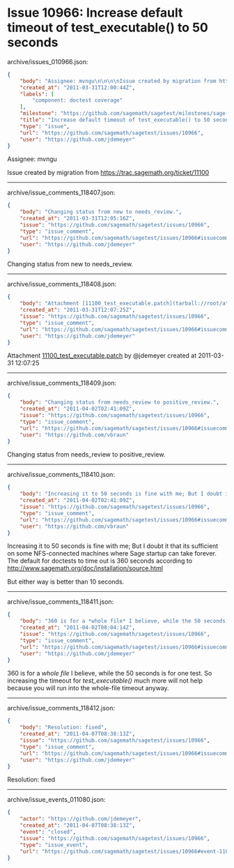 # Issue 10966: Increase default timeout of test_executable() to 50 seconds

archive/issues_010966.json:
```json
{
    "body": "Assignee: mvngu\n\n\n\nIssue created by migration from https://trac.sagemath.org/ticket/11100\n\n",
    "created_at": "2011-03-31T12:00:44Z",
    "labels": [
        "component: doctest coverage"
    ],
    "milestone": "https://github.com/sagemath/sagetest/milestones/sage-4.7",
    "title": "Increase default timeout of test_executable() to 50 seconds",
    "type": "issue",
    "url": "https://github.com/sagemath/sagetest/issues/10966",
    "user": "https://github.com/jdemeyer"
}
```
Assignee: mvngu



Issue created by migration from https://trac.sagemath.org/ticket/11100





---

archive/issue_comments_118407.json:
```json
{
    "body": "Changing status from new to needs_review.",
    "created_at": "2011-03-31T12:05:16Z",
    "issue": "https://github.com/sagemath/sagetest/issues/10966",
    "type": "issue_comment",
    "url": "https://github.com/sagemath/sagetest/issues/10966#issuecomment-118407",
    "user": "https://github.com/jdemeyer"
}
```

Changing status from new to needs_review.



---

archive/issue_comments_118408.json:
```json
{
    "body": "Attachment [11100_test_executable.patch](tarball://root/attachments/some-uuid/ticket11100/11100_test_executable.patch) by @jdemeyer created at 2011-03-31 12:07:25",
    "created_at": "2011-03-31T12:07:25Z",
    "issue": "https://github.com/sagemath/sagetest/issues/10966",
    "type": "issue_comment",
    "url": "https://github.com/sagemath/sagetest/issues/10966#issuecomment-118408",
    "user": "https://github.com/jdemeyer"
}
```

Attachment [11100_test_executable.patch](tarball://root/attachments/some-uuid/ticket11100/11100_test_executable.patch) by @jdemeyer created at 2011-03-31 12:07:25



---

archive/issue_comments_118409.json:
```json
{
    "body": "Changing status from needs_review to positive_review.",
    "created_at": "2011-04-02T02:41:09Z",
    "issue": "https://github.com/sagemath/sagetest/issues/10966",
    "type": "issue_comment",
    "url": "https://github.com/sagemath/sagetest/issues/10966#issuecomment-118409",
    "user": "https://github.com/vbraun"
}
```

Changing status from needs_review to positive_review.



---

archive/issue_comments_118410.json:
```json
{
    "body": "Increasing it to 50 seconds is fine with me; But I doubt it that its sufficient on some NFS-connected machines where Sage startup can take forever. The default for doctests to time out is 360 seconds according to http://www.sagemath.org/doc/installation/source.html\n\nBut either way is better than 10 seconds.",
    "created_at": "2011-04-02T02:41:09Z",
    "issue": "https://github.com/sagemath/sagetest/issues/10966",
    "type": "issue_comment",
    "url": "https://github.com/sagemath/sagetest/issues/10966#issuecomment-118410",
    "user": "https://github.com/vbraun"
}
```

Increasing it to 50 seconds is fine with me; But I doubt it that its sufficient on some NFS-connected machines where Sage startup can take forever. The default for doctests to time out is 360 seconds according to http://www.sagemath.org/doc/installation/source.html

But either way is better than 10 seconds.



---

archive/issue_comments_118411.json:
```json
{
    "body": "360 is for a *whole file* I believe, while the 50 seconds is for one test.  So increasing the timeout for *test_executable()* much more will not help because you will run into the whole-file timeout anyway.",
    "created_at": "2011-04-02T08:04:14Z",
    "issue": "https://github.com/sagemath/sagetest/issues/10966",
    "type": "issue_comment",
    "url": "https://github.com/sagemath/sagetest/issues/10966#issuecomment-118411",
    "user": "https://github.com/jdemeyer"
}
```

360 is for a *whole file* I believe, while the 50 seconds is for one test.  So increasing the timeout for *test_executable()* much more will not help because you will run into the whole-file timeout anyway.



---

archive/issue_comments_118412.json:
```json
{
    "body": "Resolution: fixed",
    "created_at": "2011-04-07T08:38:13Z",
    "issue": "https://github.com/sagemath/sagetest/issues/10966",
    "type": "issue_comment",
    "url": "https://github.com/sagemath/sagetest/issues/10966#issuecomment-118412",
    "user": "https://github.com/jdemeyer"
}
```

Resolution: fixed



---

archive/issue_events_011080.json:
```json
{
    "actor": "https://github.com/jdemeyer",
    "created_at": "2011-04-07T08:38:13Z",
    "event": "closed",
    "issue": "https://github.com/sagemath/sagetest/issues/10966",
    "type": "issue_event",
    "url": "https://github.com/sagemath/sagetest/issues/10966#event-11080"
}
```
